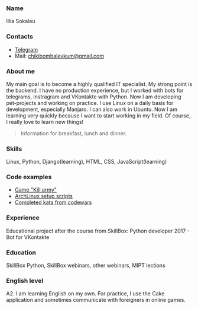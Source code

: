 ### Name

Illia Sokalau

### Contacts

* [Telegram](https://t.me/r0ck6t)
* Mail: chikibombaleykum@gmail.com

### About me

  My main goal is to become a highly qualified IT specialist. My strong point is the backend.
I have no production experience, but I worked with bots for telegrams, instragram and VKontakte
with Python. Now I am developing pet-projects and working on practice. I use Linux on a daily
basis for development, especially Manjaro. I can also work in Ubuntu. Now I am learning very
quickly because I want to start working in my field. Of course, I really love to learn new things!

>Information for breakfast, lunch and dinner.

### Skills

Linux, Python, Django(learning), HTML, CSS, JavaScript(learning)

### Code examples

* [Game "Kill army"](https://github.com/JohnnyRace/Kill_army)
* [ArchLinux setup scripts](https://github.com/JohnnyRace/arch)
* [Completed kata from codewars](https://github.com/JohnnyRace/my_codewar)

### Experience

Educational project after the course from SkillBox: Python developer 2017 - Bot for VKontakte

### Education

SkillBox Python, SkillBox webinars, other webinars, MIPT lections

### English level

A2. I am learning English on my own. For practice, I use the Cake application and sometimes communicate
with foreigners in online games.
